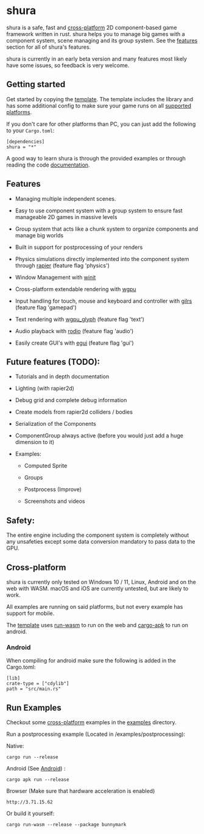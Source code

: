 # shura

shura is a safe, fast and [cross-platform](#Cross-platform) 2D component-based game framework written in rust. shura helps you to manage big games with a component system, scene managing and its group system. See the [features](#Features) section for all of shura's features.

shura is currently in an early beta version and many features most likely have some issues, so feedback is very welcome.

## Getting started

Get started by copying the [template](https://github.com/AndriBaal/shura/tree/main/examples/template). The template includes the library and has some additional config to make sure your game runs on all [supported platforms](#Cross-platform).

If you don't care for other platforms than PC, you can just add the following to your `Cargo.toml`:

```
[dependencies]
shura = "*"
```

A good way to learn shura is through the provided examples or through reading the code [documentation](https://docs.rs/shura).

## Features

- Managing multiple independent scenes.

- Easy to use component system with a group system to ensure fast manageable 2D games in massive levels

- Group system that acts like a chunk system to organize components and manage big worlds

- Built in support for postprocessing of your renders

- Physics simulations directly implemented into the component system through [rapier](https://github.com/dimforge/rapier) (feature flag 'physics')

- Window Management with [winit](https://github.com/rust-windowing/winit)

- Cross-platform extendable rendering with [wgpu](https://github.com/gfx-rs/wgpu)

- Input handling for touch, mouse and keyboard and controller with [gilrs](https://gitlab.com/gilrs-project/gilrs) (feature flag 'gamepad')

- Text rendering with [wgpu_glyph](https://github.com/hecrj/wgpu_glyph) (feature flag 'text')

- Audio playback with [rodio](https://github.com/RustAudio/rodio) (feature flag 'audio')

- Easily create GUI's with [egui](https://github.com/emilk/egui) (feature flag 'gui')

## Future features (TODO):

- Tutorials and in depth documentation

- Lighting (with rapier2d)

- Debug grid and complete debug information

- Create models from rapier2d colliders / bodies

- Serialization of the Components

- ComponentGroup always active (before you would just add a huge dimension to it) 

- Examples:

    - Computed Sprite

    - Groups

    - Postprocess (Improve)

    - Screenshots and videos

## Safety:

The entire engine including the component system is completely without any unsafeties except some data conversion mandatory to pass data to the GPU.

## Cross-platform

shura is currently only tested on Windows 10 / 11, Linux, Android and on the web with WASM. macOS and iOS are currently untested, but are likely to work.

All examples are running on said platforms, but not every example has support for mobile.

The [template](https://github.com/AndriBaal/shura/tree/main/examples/template) uses [run-wasm](https://github.com/rukai/cargo-run-wasm) to run on the web and [cargo-apk](https://github.com/rust-mobile/cargo-apk) to run on android.

### Android

When compiling for android make sure the following is added in the Cargo.toml:

```
[lib]
crate-type = ["cdylib"]
path = "src/main.rs"
```

## Run Examples

Checkout some [cross-platform](#Cross-platform) examples in the [examples](https://github.com/AndriBaal/shura/tree/main/examples) directory.

Run a postprocessing example (Located in /examples/postprocessing):

Native:
```
cargo run --release
```

Android (See [Android](#Android)) :
```
cargo apk run --release
```

Browser (Make sure that hardware acceleration is enabled)
```
http://3.71.15.62
```
Or build it yourself:
```
cargo run-wasm --release --package bunnymark
```
